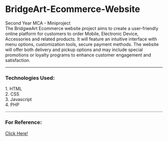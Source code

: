 # BridgeArt-Ecommerce-Website
Second Year MCA - Miniproject <br>
The BridgweArt Ecommerce  website project aims to create a user-friendly online platform for customers to order Mobile, Electronic Device, Accessories and related products.
It will feature an intuitive interface with menu options, customization tools, secure payment methods.
The website will offer both delivery and pickup options and may include special promotions or loyalty programs to enhance customer engagement and satisfaction.<hr>
<h3>Technologies Used:</h3>
 1. HTML<br>
 2. CSS <br>
 3. Javascript <br>
 4. PHP<br><hr style="height:1px;border-width:0;color:gray;background-color:gray">
 <h3> For Reference:</h3> 
 <a href="https://youtu.be/xfhkGa4GiGs?si=6r6NBsM7grXxF6rC" target="_blank">Click Here!</a>
 
